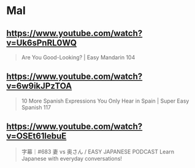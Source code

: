 # Mal

## https://www.youtube.com/watch?v=Uk6sPnRL0WQ

> Are You Good-Looking? | Easy Mandarin 104 
 
## https://www.youtube.com/watch?v=6w9ikJPzTOA 

> 10 More Spanish Expressions You Only Hear in Spain | Super Easy Spanish 117 

## https://www.youtube.com/watch?v=OSEt61lebuE

> 字幕｜#683 妻 vs 奥さん / EASY JAPANESE PODCAST Learn Japanese with everyday conversations! 
